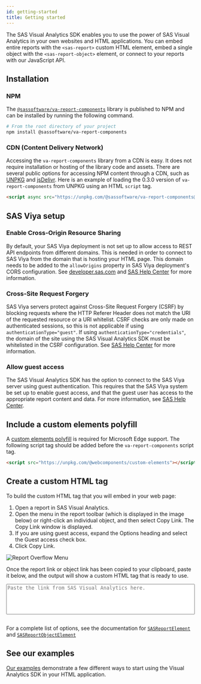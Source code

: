 ```yaml
---
id: getting-started
title: Getting started
---
```


The SAS Visual Analytics SDK enables you to use the power of SAS Visual Analytics in your own websites and HTML applications.
You can embed entire reports with the `<sas-report>` custom HTML element, embed a single object with the
`<sas-report-object>` element, or connect to your reports with our JavaScript API.

## Installation

### NPM

The <a target="_blank" href="https://www.npmjs.com/package/@sassoftware/va-report-components">`@sassoftware/va-report-components`</a> library is published to NPM and can be installed by running the following command.

```bash
# From the root directory of your project
npm install @sassoftware/va-report-components
```

### CDN (Content Delivery Network)

Accessing the `va-report-components` library from a CDN is easy. It does not require installation or
hosting of the library code and assets. There are several public options for accessing NPM content through a CDN, such
as <a target="_blank" href="https://unpkg.com/">UNPKG</a> and <a target="_blank" href="https://www.jsdelivr.com/">jsDelivr</a>. Here is an example of loading the 0.3.0 version of `va-report-components` from UNPKG
using an HTML `script` tag.

```html
<script async src="https://unpkg.com/@sassoftware/va-report-components@0.3.0/dist/umd/va-report-components.js"></script>
```

## SAS Viya setup

### Enable Cross-Origin Resource Sharing

By default, your SAS Viya deployment is not set up to allow access to REST API endpoints from different domains. This is
needed in order to connect to SAS Viya from the domain that is hosting your HTML page. This domain needs to be added to the
`allowOrigins` property in SAS Viya deployment's CORS configuration. See
<a target="_blank" href="https://developer.sas.com/reference/cors/">developer.sas.com</a> and
<a target="_blank" href="https://documentation.sas.com/?cdcId=calcdc&cdcVersion=3.4&docsetId=calauthmdl&docsetTarget=n1pkgyrtk8bp4zn1d0v1ln4869og.htm#p04ifnaixhf85in1xo7zrr2fgimf">SAS Help Center</a> for more information.

### Cross-Site Request Forgery

SAS Viya servers protect against Cross-Site Request Forgery (CSRF) by blocking requests where the HTTP Referer Header does not match the URI of the requested resource or a URI whitelist. CSRF checks are only made on authenticated sessions, so this is not applicable if using `authenticationType="guest"`. If using `authenticationType="credentials"`, the domain of the site using the SAS Visual Analytics SDK must be whitelisted in the CSRF configuration.  See <a target="_blank" href="https://documentation.sas.com/?cdcId=calcdc&cdcVersion=3.4&docsetId=calconfig&docsetTarget=n08030sasconfiguration0admin.htm#n0nf0wwa3p7mjhn11926x4k9gl72">SAS Help Center</a> for more information.

### Allow guest access

The SAS Visual Analytics SDK has the option to connect to the SAS Viya server using guest authentication. This requires that the SAS Viya system be
set up to enable guest access, and that the guest user has access to the appropriate report content and data. For more information, see 
<a target="_blank" href="https://documentation.sas.com/?cdcId=calcdc&cdcVersion=3.4&docsetId=calauthmdl&docsetTarget=n067qoyrgu1yohn19nq4ehy8o0b3.htm#p04ifnaixhf85in1xo7zrr2fgimf">SAS Help Center</a>.

## Include a custom elements polyfill

A <a target="_blank" href="https://www.npmjs.com/package/@webcomponents/custom-elements">custom elements polyfill</a> is required for Microsoft Edge support. The following script tag should be added before the `va-report-components` script tag.

```html
<script src="https://unpkg.com/@webcomponents/custom-elements"></script>
```

## Create a custom HTML tag

To build the custom HTML tag that you will embed in your web page:

1. Open a report in SAS Visual Analytics.
1. Open the menu in the report toolbar (which is displayed in the image below) or right-click an individual object, and then select Copy Link. The Copy Link window is displayed.
1. If you are using guest access, expand the Options heading and select the Guest access check box.
1. Click Copy Link.

![Report Overflow Menu](assets/report-overflow-menu.png)

Once the report link or object link has been copied to your clipboard, paste it below, and the output will show a custom HTML
tag that is ready to use.

<link rel="stylesheet" href="/sdk/va/css/copy-link-translator.css">
<form>
  <textarea id="vdk-slt-input"
    rows="5"
    style="resize: none; width: 100%;"
    placeholder="Paste the link from SAS Visual Analytics here."
    aria-label="Paste the link from SAS Visual Analytics here."
  ></textarea>
  <pre><code id="vdk-slt-output" class="hljs" data-hide="true"></code></pre>
</form>
<script type="module" src="/sdk/va/js/copy-link-translator.js"></script>

For a complete list of options, see the documentation for [`SASReportElement`](api/SASReportElement.md) and
[`SASReportObjectElement`](api/SASReportObjectElement.md)

## See our examples

<a target="_blank" href="https://github.com/sassoftware/visual-analytics-sdk/tree/master/examples">Our examples</a> demonstrate a few different
ways to start using the Visual Analytics SDK in your HTML application.
